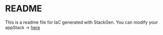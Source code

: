# README
This is a readme file for IaC generated with StackGen.
You can modify your appStack -> [here](http://main.dev.stackgen.com/appstacks/48627c38-b0fe-492f-8d9e-336b13d687e9)
